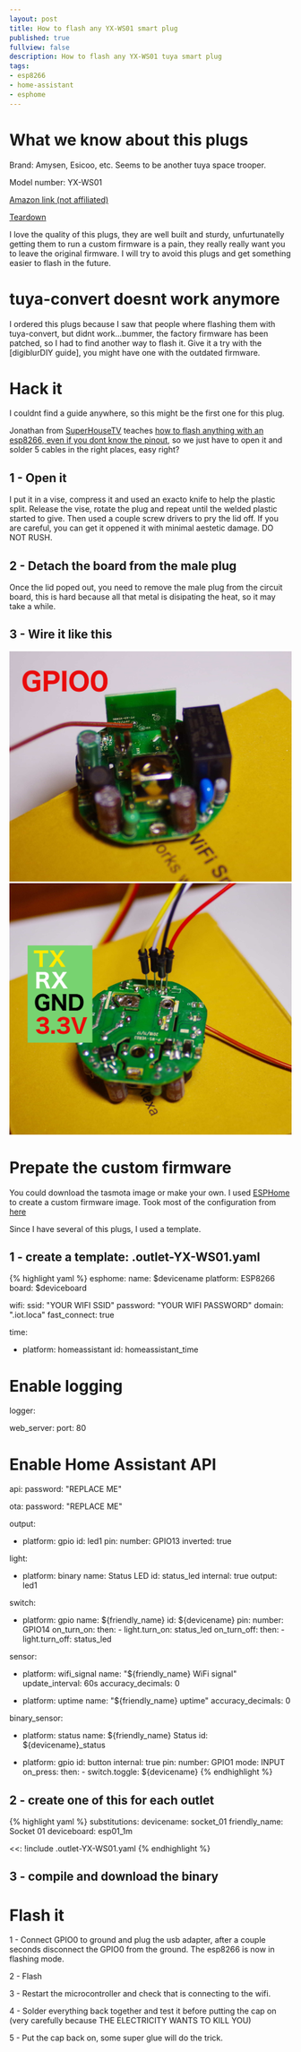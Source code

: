 ```yaml
---
layout: post
title: How to flash any YX-WS01 smart plug
published: true
fullview: false
description: How to flash any YX-WS01 tuya smart plug
tags:
- esp8266
- home-assistant
- esphome
---
```

# What we know about this plugs
Brand: Amysen, Esicoo, etc. Seems to be another tuya space trooper.

Model number: YX-WS01

[Amazon link (not affiliated)](https://smile.amazon.com/gp/product/B078K432TK/)

[Teardown](https://www.youtube.com/watch?v=Xt_qkRCsYgg)

I love the quality of this plugs, they are well built and sturdy, unfurtunatelly getting them to run a custom firmware is a pain, they really really want you to leave the original firmware. I will try to avoid this plugs and get something easier to flash in the future.

# tuya-convert doesnt work anymore
I ordered this plugs because I saw that people where flashing them with tuya-convert, but didnt work...bummer, the factory firmware has been patched, so I had to find another way to flash it. Give it a try with the [digiblurDIY guide], you might have one with the outdated firmware.

# Hack it
I couldnt find a guide anywhere, so this might be the first one for this plug. 

Jonathan from [SuperHouseTV] teaches [how to flash anything with an esp8266, even if you dont know the pinout], so we just have to open it and solder 5 cables in the right places, easy right?

## 1 - Open it
I put it in a vise, compress it and used an exacto knife to help the plastic split. Release the vise, rotate the plug and repeat until the welded plastic started to give. Then used a couple screw drivers to pry the lid off.
If you are careful, you can get it oppened it with minimal aestetic damage. DO NOT RUSH.

## 2 - Detach the board from the male plug
Once the lid poped out, you need to remove the male plug from the circuit board, this is hard because all that metal is disipating the heat, so it may take a while.

## 3 - Wire it like this
![garage_toolbox_2](/assets/media/YX-WS01/1.jpg)
![garage_toolbox_3](/assets/media/YX-WS01/2.jpg)

# Prepate the custom firmware
You could download the tasmota image or make your own. I used [ESPHome](https://esphome.io) to create a custom firmware image. Took most of the configuration from [here](https://community.home-assistant.io/t/esicoo-yx-ws01-smart-plug/111478)

Since I have several of this plugs, I used a template.

## 1 - create a template: .outlet-YX-WS01.yaml
{% highlight yaml %}
esphome:
  name: $devicename
  platform: ESP8266
  board: $deviceboard

wifi:
  ssid: "YOUR WIFI SSID"
  password: "YOUR WIFI PASSWORD"
  domain: ".iot.loca"
  fast_connect: true

time:
  - platform: homeassistant
    id: homeassistant_time

# Enable logging
logger:

web_server:
  port: 80

# Enable Home Assistant API
api:
  password: "REPLACE ME"

ota:
  password: "REPLACE ME"

output:
  - platform: gpio
    id: led1
    pin:
      number: GPIO13
      inverted: true

light:
  - platform: binary
    name: Status LED
    id: status_led
    internal: true
    output: led1

switch:
  - platform: gpio
    name: ${friendly_name}
    id: ${devicename}
    pin:
      number: GPIO14
    on_turn_on:
      then:
        - light.turn_on: status_led
    on_turn_off:
      then:
        - light.turn_off: status_led

sensor:
  - platform: wifi_signal
    name: "${friendly_name} WiFi signal"
    update_interval: 60s
    accuracy_decimals: 0

  - platform: uptime
    name: "${friendly_name} uptime"
    accuracy_decimals: 0

binary_sensor:
  - platform: status
    name: ${friendly_name} Status
    id: ${devicename}_status

  - platform: gpio
    id: button
    internal: true
    pin:
      number: GPIO1
      mode: INPUT
    on_press:
      then:
        - switch.toggle: ${devicename}
{% endhighlight %}

## 2 - create one of this for each outlet
{% highlight yaml %}
substitutions:
  devicename: socket_01
  friendly_name: Socket 01
  deviceboard: esp01_1m

<<: !include .outlet-YX-WS01.yaml
{% endhighlight %}

## 3 - compile and download the binary

# Flash it
1 - Connect GPIO0 to ground and plug the usb adapter, after a couple seconds disconnect the GPIO0 from the ground. The esp8266 is now in flashing mode.

2 - Flash

3 - Restart the microcontroller and check that is connecting to the wifi.

4 - Solder everything back together and test it before putting the cap on (very carefully because THE ELECTRICITY WANTS TO KILL YOU)

5 - Put the cap back on, some super glue will do the trick.

[SuperHouseTV]: https://www.youtube.com/channel/UC75HTMhqVZs0sPOMTMQqI9g
[how to flash anything with an esp8266, even if you dont know the pinout]: https://www.youtube.com/watch?v=BHzsWwd351I
[tuya-convert]: https://www.digiblur.com/2019/01/flash-tuya-smart-switches-over-air-no.html
